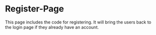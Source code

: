 # Register-Page
This page includes the code for registering. It will bring the users back to the login page if they already have an account.
